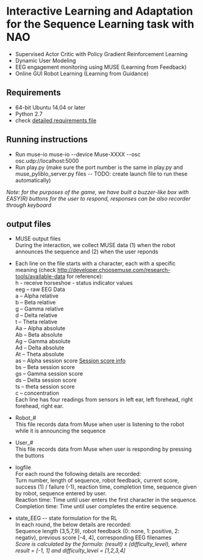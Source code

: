 # Interactive Learning and Adaptation for the Sequence Learning task with NAO
- Supervised Actor Critic with Policy Gradient Reinforcement Learning
- Dynamic User Modeling 
- EEG engagement monitoring using MUSE (Learning from Feedback)
- Online GUI Robot Learning (Learning from Guidance)

## Requirements
- 64-bit Ubuntu 14.04 or later
- Python 2.7
- check [detailed requirements file](requirements.md)

## Running instructions
- Run muse-io
muse-io --device Muse-XXXX --osc osc.udp://localhost:5000
- Run play.py 
(make sure the port number is the same in play.py and muse_pyliblo_server.py files -- TODO: create launch file to run these automatically)

*Note: for the purposes of the game, we have built a buzzer-like box with EASY(R) buttons for the user to respond, responses can be also recorder through keyboard* 

## output files
- MUSE output files  
During the interaction, we collect MUSE data (1) when the robot announces the sequence and (2) when the user reponds

- Each line on the file starts with a character, each with a specific meaning (check http://developer.choosemuse.com/research-tools/available-data for reference):  
h - receive horseshoe - status indicator values  
eeg – raw EEG Data  
a – Alpha relative   
b – Beta relative  
g – Gamma relative  
d – Delta relative  
t – Theta relative  
Aa – Alpha absolute  
Ab – Beta absolute  
Ag – Gamma absolute  
Ad – Delta absolute  
At – Theta absolute  
as – Alpha session score [Session score info](http://developer.choosemuse.com/research-tools/available-data#Band_Power_Session_Scores)    
bs – Beta session score  
gs – Gamma session score  
ds – Delta session score  
ts – theta session score  
c – concentration  
Each line has four readings from sensors in left ear, left forehead, right forehead, right ear.  

- Robot_#  
This file records data from Muse when user is listening to the robot while it is announcing the sequence

- User_#  
This file records data from Muse when user is responding by pressing the buttons

- logfile  
For each round the following details are recorded:   
Turn number, length of sequence, robot feedback, current score, success (1) / failure (-1), reaction time, completion time, sequence given by robot, sequence entered by user.  
Reaction time: Time until user enters the first character in the sequence.  
Completion time: Time until user completes the entire sequence.  

- state_EEG -- state formulation for the RL   
In each round, the below details are recorded:  
Sequence length (3,5,7,9), robot feedback (0: none, 1: positive, 2: negativ), previous score [-4, 4], corresponding EEG filenames  
*Score is calculated by the formula:  (result) x (difficulty_level), where result = [-1, 1] and difficulty_level = [1,2,3,4]*    

